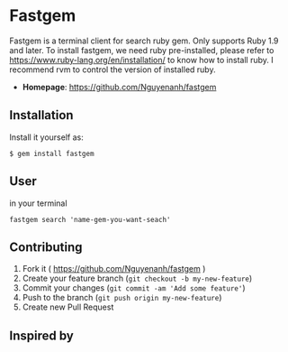 # Fastgem

Fastgem is a terminal client for search ruby gem.
Only supports Ruby 1.9 and later.
To install fastgem, we need ruby pre-installed, please refer to https://www.ruby-lang.org/en/installation/ to know how to install ruby.
I recommend rvm to control the version of installed ruby.


- **Homepage**: https://github.com/Nguyenanh/fastgem



## Installation
Install it yourself as:
```
$ gem install fastgem
```

## User
in your terminal
```
fastgem search 'name-gem-you-want-seach'
```

## Contributing

1. Fork it ( https://github.com/Nguyenanh/fastgem )
2. Create your feature branch (`git checkout -b my-new-feature`)
3. Commit your changes (`git commit -am 'Add some feature'`)
4. Push to the branch (`git push origin my-new-feature`)
5. Create new Pull Request

## Inspired by
